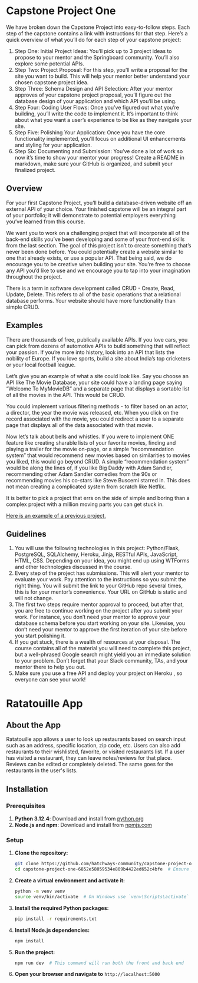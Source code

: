 # Capstone Project One

We have broken down the Capstone Project into easy-to-follow steps. Each step of the capstone contains a link with instructions for that step. Here’s a quick overview of what you’ll do for each step of your capstone project:

1. Step One: Initial Project Ideas: You’ll pick up to 3 project ideas to propose to your mentor and the Springboard community. You’ll also explore some potential APIs.
2. Step Two: Project Proposal: For this step, you’ll write a proposal for the site you want to build. This will help your mentor better understand your chosen capstone project idea.
3. Step Three: Schema Design and API Selection: After your mentor approves of your capstone project proposal, you’ll figure out the database design of your application and which API you’ll be using.
4. Step Four: Coding User Flows: Once you’ve figured out what you’re building, you’ll write the code to implement it. It’s important to think about what you want a user’s experience to be like as they navigate your site.
5. Step Five: Polishing Your Application: Once you have the core functionality implemented, you’ll focus on additional UI enhancements and styling for your application.
6. Step Six: Documenting and Submission: You’ve done a lot of work so now it’s time to show your mentor your progress! Create a README in markdown, make sure your GitHub is organized, and submit your finalized project.

## Overview

For your first Capstone Project, you’ll build a database-driven website off an external
API of your choice. Your finished capstone will be an integral part of your portfolio; it will demonstrate to potential employers everything you’ve learned from this course.

We want you to work on a challenging project that will incorporate all of the back-end
skills you’ve been developing and some of your front-end skills from the last section.
The goal of this project isn’t to create something that’s never been done before. You
could potentially create a website similar to one that already exists, or use a popular
API. That being said, we do encourage you to be creative when building your site. You’re free to choose any API you’d like to use and we encourage you to tap into your
imagination throughout the project.

There is a term in software development called CRUD - Create, Read, Update, Delete. This refers to all of the basic operations that a relational database performs. Your website should have more functionality than simple CRUD.

## Examples

There are thousands of free, publically available APIs. If you love cars, you can pick
from dozens of automotive APIs to build something that will reflect your passion. If you’re more into history, look into an API that lists the nobility of Europe. If you love sports, build a site about India’s top cricketers or your local football league.

Let’s give you an example of what a site could look like. Say you choose an API like The
Movie Database, your site could have a landing page saying “Welcome To MyMovieDB” and a separate page that displays a sortable list of all the movies in the API. This would be CRUD.

You could implement various filtering methods - to filter based on an actor, a director,
the year the movie was released, etc. When you click on the record associated with the movie, you could redirect a user to a separate page that displays all of the data
associated with that movie.

Now let’s talk about bells and whistles. If you were to implement ONE feature like
creating sharable lists of your favorite movies, finding and playing a trailer for the movie on-page, or a simple “recommendation system” that would recommend new movies based on similarities to movies you liked, this would go beyond CRUD. A simple
“recommendation system” would be along the lines of, if you like Big Daddy with Adam
Sandler, recommending other Adam Sandler comedies from the 90s or recommending
movies his co-stars like Steve Buscemi starred in. This does not mean creating a
complicated system from scratch like Netflix.

It is better to pick a project that errs on the side of simple and boring than a complex
project with a million moving parts you can get stuck in.

[Here is an example of a previous project.](https://github.com/juliahazer/chart-my-team)

## Guidelines

1. You will use the following technologies in this project: Python/Flask, PostgreSQL, SQLAlchemy, Heroku, Jinja, RESTful APIs, JavaScript, HTML, CSS. Depending on your idea, you might end up using WTForms and other technologies discussed in the course.
2. Every step of the project has submissions. This will alert your mentor to evaluate your work. Pay attention to the instructions so you submit the right thing. You will submit the link to your GitHub repo several times, this is for your mentor’s convenience. Your URL on GitHub is static and will not change.
3. The first two steps require mentor approval to proceed, but after that, you are free to continue working on the project after you submit your work. For instance, you don’t need your mentor to approve your database schema before you start working on your site. Likewise, you don’t need your mentor to approve the first iteration of your site before you start polishing it.
4. If you get stuck, there is a wealth of resources at your disposal. The course contains all of the material you will need to complete this project, but a well-phrased Google search might yield you an immediate solution to your problem. Don’t forget that your Slack community, TAs, and your mentor there to help you out.
5. Make sure you use a free API and deploy your project on Heroku , so everyone can see your work!


# Ratatouille App

## About the App

Ratatouille app allows a user to look up restaurants based on search input such as an address, specific location, zip code, etc. Users can also add restaurants to their wishlisted, favorite, or visited restaurants list. If a user has visited a restaurant, they can leave notes/reviews for that place. Reviews can be edited or completely deleted. The same goes for the restaurants in the user's lists.

## Installation

### Prerequisites

1. **Python 3.12.4**: Download and install from [python.org](https://www.python.org/downloads/)
2. **Node.js and npm**: Download and install from [npmjs.com](https://docs.npmjs.com/downloading-and-installing-node-js-and-npm)

### Setup

1. **Clone the repository:**
    ```sh
    git clone https://github.com/hatchways-community/capstone-project-one-6852e58059534e809b4422ed652c4bfe.git
    cd capstone-project-one-6852e58059534e809b4422ed652c4bfe  # Ensure you navigate into the cloned repository directory
    ```

2. **Create a virtual environment and activate it:**
    ```sh
    python -m venv venv
    source venv/bin/activate  # On Windows use `venv\Scripts\activate`
    ```

3. **Install the required Python packages:**
    ```sh
    pip install -r requirements.txt
    ```

4. **Install Node.js dependencies:**
    ```sh
    npm install
    ```

5. **Run the project:**
    ```sh
    npm run dev  # This command will run both the front and back end
    ```

6. **Open your browser and navigate to** `http://localhost:5000`

